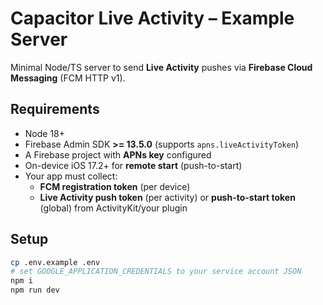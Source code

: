 # Capacitor Live Activity – Example Server

Minimal Node/TS server to send **Live Activity** pushes via **Firebase Cloud Messaging** (FCM HTTP v1).

## Requirements

- Node 18+
- Firebase Admin SDK **>= 13.5.0** (supports `apns.liveActivityToken`)
- A Firebase project with **APNs key** configured
- On-device iOS 17.2+ for **remote start** (push-to-start)
- Your app must collect:
  - **FCM registration token** (per device)
  - **Live Activity push token** (per activity) or **push-to-start token** (global) from ActivityKit/your plugin

## Setup

```bash
cp .env.example .env
# set GOOGLE_APPLICATION_CREDENTIALS to your service account JSON
npm i
npm run dev
```
